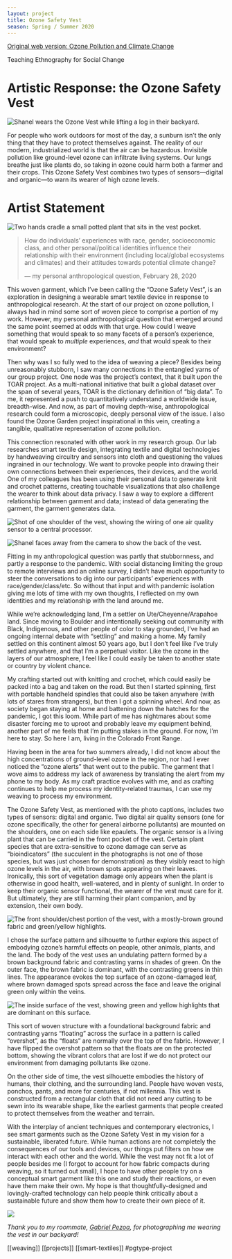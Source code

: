```yaml
---
layout: project
title: Ozone Safety Vest
season: Spring / Summer 2020
---
```


[Original web version: Ozone Pollution and Climate Change](https://climatechange.teachingethnography.buffscreate.net/)

Teaching Ethnography for Social Change

# Artistic Response: the Ozone Safety Vest

![Shanel wears the Ozone Vest while lifting a log in their backyard.](https://climatechange.teachingethnography.buffscreate.net/wp-content/uploads/2020/09/20200507_134031-768x1024.jpg)

For people who work outdoors for most of the day, a sunburn isn’t the only thing that they have to protect themselves against. The reality of our modern, industrialized world is that the air can be hazardous. Invisible pollution like ground-level ozone can infiltrate living systems. Our lungs breathe just like plants do, so taking in ozone could harm both a farmer and their crops. This Ozone Safety Vest combines two types of sensors—digital and organic—to warn its wearer of high ozone levels.

# Artist Statement

![Two hands cradle a small potted plant that sits in the vest pocket.](https://climatechange.teachingethnography.buffscreate.net/wp-content/uploads/2020/09/20200507_133314-scaled-e1599084850184-1024x1024.jpg)

> How do individuals’ experiences with race, gender, socioeconomic class, and other personal/political identities influence their relationship with their environment (including local/global ecosystems and climates) and their attitudes towards potential climate change?
> 
> — my personal anthropological question, February 28, 2020

This woven garment, which I’ve been calling the “Ozone Safety Vest”, is an exploration in designing a wearable smart textile device in response to anthropological research. At the start of our project on ozone pollution, I always had in mind some sort of woven piece to comprise a portion of my work. However, my personal anthropological question that emerged around the same point seemed at odds with that urge. How could I weave something that would speak to so many facets of a person’s experience, that would speak to _multiple_ experiences, _and_ that would speak to their environment?

Then why was I so fully wed to the idea of weaving a piece? Besides being unreasonably stubborn, I saw many connections in the entangled yarns of our group project. One node was the project’s context, that it built upon the TOAR project. As a multi-national initiative that built a global dataset over the span of several years, TOAR is the dictionary definition of “big data”. To me, it represented a push to quantitatively understand a worldwide issue, breadth-wise. And now, as part of moving depth-wise, anthropological research could form a microscopic, deeply personal view of the issue. I also found the Ozone Garden project inspirational in this vein, creating a tangible, qualitative representation of ozone pollution.

This connection resonated with other work in my research group. Our lab researches smart textile design, integrating textile and digital technologies by handweaving circuitry and sensors into cloth and questioning the values ingrained in our technology. We want to provoke people into drawing their own connections between their experiences, their devices, and the world. One of my colleagues has been using their personal data to generate knit and crochet patterns, creating touchable visualizations that also challenge the wearer to think about data privacy. I saw a way to explore a different relationship between garment and data; instead of data generating the garment, the garment generates data.

![Shot of one shoulder of the vest, showing the wiring of one air quality sensor to a central processor.](https://climatechange.teachingethnography.buffscreate.net/wp-content/uploads/2020/09/20200507_133442-scaled-e1599086604678-1024x768.jpg)

![Shanel faces away from the camera to show the back of the vest.](https://climatechange.teachingethnography.buffscreate.net/wp-content/uploads/2020/09/20200507_133350-scaled-e1599086897298-516x1024.jpg)

Fitting in my anthropological question was partly that stubbornness, and partly a response to the pandemic. With social distancing limiting the group to remote interviews and an online survey, I didn’t have much opportunity to steer the conversations to dig into our participants’ experiences with race/gender/class/etc. So without that input and with pandemic isolation giving me lots of time with my own thoughts, I reflected on my own identities and my relationship with the land around me.

While we’re acknowledging land, I’m a settler on Ute/Cheyenne/Arapahoe land. Since moving to Boulder and intentionally seeking out community with Black, Indigenous, and other people of color to stay grounded, I’ve had an ongoing internal debate with “settling” and making a home. My family settled on this continent almost 50 years ago, but I don’t feel like I’ve truly settled anywhere, and that I’m a perpetual visitor. Like the ozone in the layers of our atmosphere, I feel like I could easily be taken to another state or country by violent chance.

My crafting started out with knitting and crochet, which could easily be packed into a bag and taken on the road. But then I started spinning, first with portable handheld spindles that could also be taken anywhere (with lots of stares from strangers), but then I got a spinning wheel. And now, as society began staying at home and battening down the hatches for the pandemic, I got this loom. While part of me has nightmares about some disaster forcing me to uproot and probably leave my equipment behind, another part of me feels that I’m putting stakes in the ground. For now, I’m here to stay. So here I am, living in the Colorado Front Range.

Having been in the area for two summers already, I did not know about the high concentrations of ground-level ozone in the region, nor had I ever noticed the “ozone alerts” that went out to the public. The garment that I wove aims to address my lack of awareness by translating the alert from my phone to my body. As my craft practice evolves with me, and as crafting continues to help me process my identity-related traumas, I can use my weaving to process my environment.

The Ozone Safety Vest, as mentioned with the photo captions, includes two types of sensors: digital and organic. Two digital air quality sensors (one for ozone specifically, the other for general airborne pollutants) are mounted on the shoulders, one on each side like epaulets. The organic sensor is a living plant that can be carried in the front pocket of the vest. Certain plant species that are extra-sensitive to ozone damage can serve as “bioindicators” (the succulent in the photographs is not one of those species, but was just chosen for demonstration) as they visibly react to high ozone levels in the air, with brown spots appearing on their leaves. Ironically, this sort of vegetation damage only appears when the plant is otherwise in good health, well-watered, and in plenty of sunlight. In order to keep their organic sensor functional, the wearer of the vest must care for it. But ultimately, they are still harming their plant companion, and by extension, their own body.

![The front shoulder/chest portion of the vest, with a mostly-brown ground fabric and green/yellow highlights.](https://climatechange.teachingethnography.buffscreate.net/wp-content/uploads/2020/09/20200507_134758-scaled-e1599086689250-1024x1024.jpg)

I chose the surface pattern and silhouette to further explore this aspect of embodying ozone’s harmful effects on people, other animals, plants, and the land. The body of the vest uses an undulating pattern formed by a brown background fabric and contrasting yarns in shades of green. On the outer face, the brown fabric is dominant, with the contrasting greens in thin lines. The appearance evokes the top surface of an ozone-damaged leaf, where brown damaged spots spread across the face and leave the original green only within the veins.

![The inside surface of the vest, showing green and yellow highlights that are dominant on this surface.](https://climatechange.teachingethnography.buffscreate.net/wp-content/uploads/2020/09/20200507_134702-scaled-e1599087430352-714x1024.jpg)

This sort of woven structure with a foundational background fabric and contrasting yarns “floating” across the surface in a pattern is called “overshot”, as the “floats” are normally over the top of the fabric. However, I have flipped the overshot pattern so that the floats are on the protected bottom, showing the vibrant colors that are lost if we do not protect our environment from damaging pollutants like ozone.

On the other side of time, the vest silhouette embodies the history of humans, their clothing, and the surrounding land. People have woven vests, ponchos, pants, and more for centuries, if not millennia. This vest is constructed from a rectangular cloth that did not need any cutting to be sewn into its wearable shape, like the earliest garments that people created to protect themselves from the weather and terrain.

With the interplay of ancient techniques and contemporary electronics, I see smart garments such as the Ozone Safety Vest in my vision for a sustainable, liberated future. While human actions are not completely the consequences of our tools and devices, our things put filters on how we interact with each other and the world. While the vest may not fit a lot of people besides me (I forgot to account for how fabric compacts during weaving, so it turned out small), I hope to have other people try on a conceptual smart garment like this one and study their reactions, or even have them make their own. My hope is that thoughtfully-designed and lovingly-crafted technology can help people think critically about a sustainable future and show them how to create their own piece of it.

![](https://climatechange.teachingethnography.buffscreate.net/wp-content/uploads/2020/09/20200507_134531-768x1024.jpg)

_Thank you to my roommate, [Gabriel Pezoa](https://www.instagram.com/gay.biel/), for photographing me wearing the vest in our backyard!_

[[weaving]] [[projects]] [[smart-textiles]] #pgtype-project 